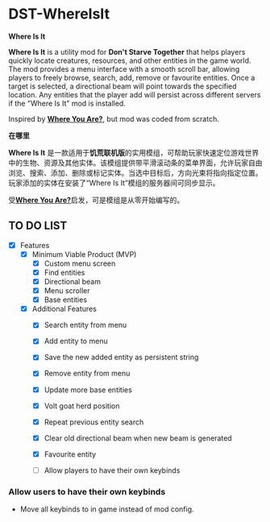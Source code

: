 # DST-WhereIsIt

**Where Is It**

**Where Is It** is a utility mod for **Don't Starve Together** that helps players quickly locate creatures, resources, and other entities in the game world. The mod provides a menu interface with a smooth scroll bar, allowing players to freely browse, search, add, remove or favourite entities. Once a target is selected, a directional beam will point towards the specified location. Any entities that the player add will persist across different servers if the "Where Is It" mod is installed.

Inspired by [**Where You Are?**](https://steamcommunity.com/sharedfiles/filedetails/?id=2823963520&searchtext=Where+you+are), but mod was coded from scratch.

**在哪里**

**Where Is It** 是一款适用于**饥荒联机版**的实用模组，可帮助玩家快速定位游戏世界中的生物、资源及其他实体。该模组提供带平滑滚动条的菜单界面，允许玩家自由浏览、搜索、添加、删除或标记实体。当选中目标后，方向光束将指向指定位置。玩家添加的实体在安装了“Where Is It”模组的服务器间可同步显示。

受[**Where You Are?**](https://steamcommunity.com/sharedfiles/filedetails/?id=2823963520&searchtext=Where+you+are)启发，可是模组是从零开始编写的。

## TO DO LIST
- [x] Features
    - [x] Minimum Viable Product (MVP)
        - [x] Custom menu screen
        - [x] Find entities 
        - [x] Directional beam
        - [x] Menu scroller
        - [x] Base entities
    - [x] Additional Features
        - [x] Search entity from menu
        - [x] Add entity to menu
        - [x] Save the new added entity as persistent string
        - [x] Remove entity from menu
        - [x] Update more base entities
        - [x] Volt goat herd position
        - [x] Repeat previous entity search
        - [x] Clear old directional beam when new beam is generated
        - [x] Favourite entity
        - [ ] Allow players to have their own keybinds


### Allow users to have their own keybinds

- Move all keybinds to in game instead of mod config.

    